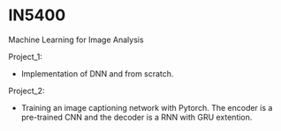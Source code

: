 # IN5400
Machine Learning for Image Analysis

Project_1:
 - Implementation of DNN and from scratch.
 
Project_2:
 - Training an image captioning network with Pytorch. The encoder is a pre-trained CNN and the decoder is a RNN with GRU extention.
